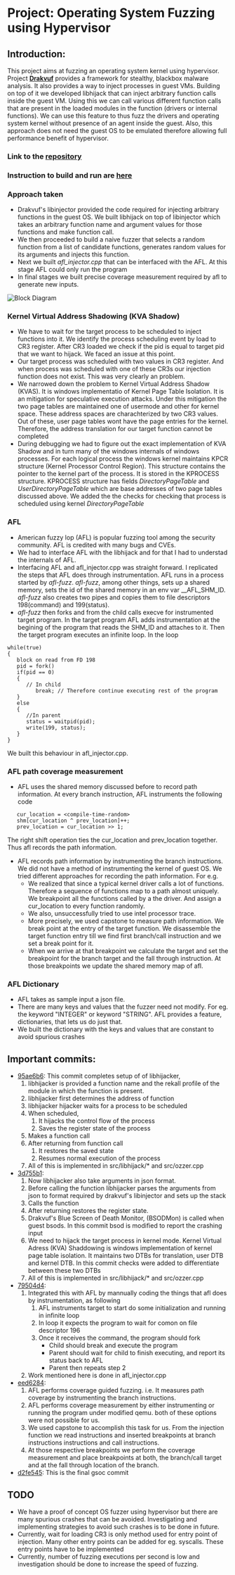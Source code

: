 # Project: Operating System Fuzzing using Hypervisor 
## Introduction: 
This project aims at fuzzing an operating system kernel using hypervisor. Project [**Drakvuf**](https://drakvuf.com) provides a framework for stealthy, blackbox malware analysis. It also provides a way to inject processes in guest VMs. Building on top of it we developed libhijack that can inject arbitrary function calls inside the guest VM. Using this we can call various different function calls that are present in the loaded modules in the function (drivers or internal functions). We can use this feature to thus fuzz the drivers and operating system kernel without presence of an agent inside the guest. Also, this approach does not need the guest OS to be emulated therefore allowing full performance benefit of hypervisor.

### Link to the [repository](https://github.com/the-elves/drakvuf/)

### Instruction to build and run are [here](https://the-elves.github.io/drakvuf/)

### Approach taken
-  Drakvuf's libinjector provided the code required for injecting arbitrary functions in the guest OS. We built libhijack on top of libinjector which takes an arbitrary function name and argument values for those functions and make function call. 
-  We then proceeded to build a naive fuzzer that selects a random function from a list of candidate functions, generates random values for its arguments and injects this function.
-  Next we built *afl_injector.cpp* that can be interfaced with the AFL. At this stage AFL could only run the program
-  In final stages we built precise coverage measurement required by afl to generate new inputs. 

![Block Diagram](OS_Fuzzing.png)

### Kernel Virtual Address Shadowing (KVA Shadow)
-  We have to wait for the target process to be scheduled to inject functions into it. We identify the process scheduling event by load to CR3 register. After CR3 loaded we check if the pid is equal to target pid that we want to hijack. We faced an issue at this point. 
-  Our target process was scheduled with two values in CR3 register. And when process was scheduled with one of these CR3s our injection function does not exist. This was very clearly an problem.
-  We narrowed down the problem to Kernel Virtual Address Shadow (KVAS). It is windows implementatio of Kernel Page Table Isolation. It is an mitigation for speculative execution attacks. Under this mitigation the two page tables are maintained one of usermode and other for kernel space. These address spaces are charachterized by two CR3 values. Out of these, user page tables wont have the page entries for the kernel. Therefore, the address translation for our target function cannot be completed  
-  During debugging we had to figure out the exact implementation of KVA Shadow and in turn many of the windows internals of windows processes. For each logical process the windows kernel maintains KPCR structure (Kernel Processor Control Region). This structure contains the pointer to the kernel part of the process. It is stored in the KPROCESS structure. KPROCESS structure has fields *DirectoryPageTable* and *UserDirectoryPageTable* which are base addresses of two page tables discussed above. We added the the checks for checking that process is scheduled using kernel *DirectoryPageTable*

### AFL
-  American fuzzy lop (AFL) is popular fuzzing tool among the security community. AFL is credited with many bugs and CVEs. 
-  We had to interface AFL with the libhijack and for that I had to understad the internals of AFL.
-  Interfacing AFL and afl_injector.cpp was straight forward. I replicated the steps that AFL does through instrumentation. AFL runs in a process started by *afl-fuzz*. *afl-fuzz*, among other things, sets up a shared memory, sets the id of the shared memory in an env var \_\_AFL\_SHM\_ID. *afl-fuzz* also creates two pipes and copies them to file descriptors 198(command) and 199(status).
-  *afl-fuzz* then forks and from the child calls execve for instrumented target program. In the target program AFL adds instrumentation at the begining of the program that reads the SHM\_ID and attaches to it. Then the target program executes an infinite loop. In the loop
```
while(true)
{
   block on read from FD 198
   pid = fork()
   if(pid == 0)
   {
      // In child
         break; // Therefore continue executing rest of the program
   }
   else
   {
      //In parent
      status = waitpid(pid);
      write(199, status);
   }
}
```
We built this behaviour in afl_injector.cpp. 

### AFL path coverage measurement
-  AFL uses the shared memory discussed before to record path information. At every branch instruction, AFL instruments the following code 
```
   cur_location = <compile-time-random>
   shm[cur_location ^ prev_location]++;
   prev_location = cur_location >> 1;
```
The right shift operation ties the cur_location and prev_location together. Thus afl records the path information. 
-  AFL records path information by instrumenting the branch instructions. We did not have a method of instrumenting the kernel of guest OS. We tried different approaches for recording the path information. For e.g. 
   *  We realized that since a typical kernel driver calls a lot of functions. Therefore a sequence of functions map to a path almost uniquely. We breakpoint all the functions called by a the driver. And assign a cur_location to every function randomly.
   *  We also, unsuccessfully tried to use intel processor trace.
   *  More precisely, we used capstone to measure path information. We break point at the entry of the target function. We disassemble the target function entry till we find first branch/call instruction and we set a break point for it.
   *  When we arrive at that breakpoint we calculate the target and set the breakpoint for the branch target and the fall through instruction. At those breakpoints we update the shared memory map of afl.
   
### AFL Dictionary
-  AFL takes as sample input a json file.
-  There are many keys and values that the fuzzer need not modify. For eg. the keyword "INTEGER" or keyword "STRING". AFL provides a feature, dictionaries, that lets us do just that. 
-  We built the dictionary with the keys and values that are constant to avoid spurious crashes

## Important commits:
-  [95ae6b6](https://github.com/the-elves/drakvuf/commit/95ae6b644be5b3d2518c66636b5b3fc9747b0757): This commit completes setup of of libhijacker, 
   1. libhijacker is provided a function name and the rekall profile of the module in which the function is present.
   2. libhijacker first determines the address of function 
   3. libhijacker hijacker waits for a process to be scheduled
   4. When scheduled, 
      1. It hijacks the control flow of the process 
      2. Saves the register state of the process
   5. Makes a function call
   6. After returning from function call
      1. It restores the saved state
      2. Resumes normal execution of the process
   7. All of this is implemented in src/libhijack/* and src/ozzer.cpp
-   [3d755b1](https://github.com/the-elves/drakvuf/commit/3d755b1569d890e8ea06ed69e83fca78b463f19a): 
    1. Now libhijacker also take arguments in json format.
    2. Before calling the function libhijacker parses the arguments from json to format required by drakvuf's libinjector and sets up the stack
    3. Calls the function
    4. After returning restores the register state. 
    5. Drakvuf's Blue Screen of Death Monitor, (BSODMon) is called when guest bsods. In this commit bsod is modified to report the crashing input
    6. We need to hijack the target process in kernel mode. Kernel Virtual Adress (KVA) Shaddowing is windows implementation of kernel page table isolation. It maintains two DTBs for translation, user DTB and kernel DTB. In this commit checks were added to differentiate between these two DTBs
    7. All of this is implemented in src/libhijack/* and src/ozzer.cpp
-   [79504d4](https://github.com/the-elves/drakvuf/commit/79504d47cc54e9499a9cdec0614ff6064b15c70d):
    1. Integrated this with AFL by mannually coding the things that afl does by instrumentation, as following
       1. AFL instruments target to start do some initialization and running in infinite loop
       2. In loop it expects the program to wait for comon on file descriptor 196
       3. Once it receives the command, the program should fork
          - Child should break and execute the program
          - Parent should wait for child to finish executing, and report its status back to AFL
          - Parent then repeats step 2
    2. Work mentioned here is done in afl_injector.cpp
-  [eed6284](https://github.com/the-elves/drakvuf/commit/eed6284ec352b25a7c2d8efcc7914c1e62a2c152):
      1. AFL performs coverage guided fuzzing. i.e. It measures path coverage by instrumenting the branch instructions. 
      2. AFL performs coverage measurement by either instrumenting or running the program under modified qemu. both of these options were not possible for us.
      3. We used capstone to accomplish this task for us. From the injection function we read instructions and inserted breakpoints at branch instructions instructions and call instructions. 
      4. At those respective breakpoints we perform the coverage measurement and place breakpoints at both, the branch/call target and at the fall through location of the branch.
-  [d2fe545](https://github.com/the-elves/drakvuf/commit/d2fe545c4507bc61894d229ab6ab655007f92c78): This is the final gsoc commit

## TODO
-  We have a proof of concept OS fuzzer using hypervisor but there are many spurious crashes that can be avoided. Investigating and implementing strategies to avoid such crashes is to be done in future. 
-  Currently, wait for loading CR3 is only method used for entry point of injection. Many other entry points can be added for eg. syscalls. These entry points have to be implemented
-  Currently, number of fuzzing executions per second is low and investigation should be done to increase the speed of fuzzing. 

